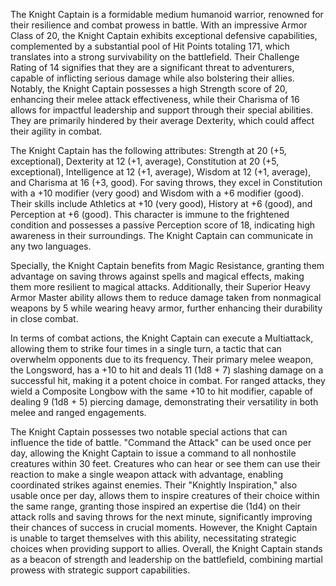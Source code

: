 The Knight Captain is a formidable medium humanoid warrior, renowned for their resilience and combat prowess in battle. With an impressive Armor Class of 20, the Knight Captain exhibits exceptional defensive capabilities, complemented by a substantial pool of Hit Points totaling 171, which translates into a strong survivability on the battlefield. Their Challenge Rating of 14 signifies that they are a significant threat to adventurers, capable of inflicting serious damage while also bolstering their allies. Notably, the Knight Captain possesses a high Strength score of 20, enhancing their melee attack effectiveness, while their Charisma of 16 allows for impactful leadership and support through their special abilities. They are primarily hindered by their average Dexterity, which could affect their agility in combat.

The Knight Captain has the following attributes: Strength at 20 (+5, exceptional), Dexterity at 12 (+1, average), Constitution at 20 (+5, exceptional), Intelligence at 12 (+1, average), Wisdom at 12 (+1, average), and Charisma at 16 (+3, good). For saving throws, they excel in Constitution with a +10 modifier (very good) and Wisdom with a +6 modifier (good). Their skills include Athletics at +10 (very good), History at +6 (good), and Perception at +6 (good). This character is immune to the frightened condition and possesses a passive Perception score of 18, indicating high awareness in their surroundings. The Knight Captain can communicate in any two languages.

Specially, the Knight Captain benefits from Magic Resistance, granting them advantage on saving throws against spells and magical effects, making them more resilient to magical attacks. Additionally, their Superior Heavy Armor Master ability allows them to reduce damage taken from nonmagical weapons by 5 while wearing heavy armor, further enhancing their durability in close combat.

In terms of combat actions, the Knight Captain can execute a Multiattack, allowing them to strike four times in a single turn, a tactic that can overwhelm opponents due to its frequency. Their primary melee weapon, the Longsword, has a +10 to hit and deals 11 (1d8 + 7) slashing damage on a successful hit, making it a potent choice in combat. For ranged attacks, they wield a Composite Longbow with the same +10 to hit modifier, capable of dealing 9 (1d8 + 5) piercing damage, demonstrating their versatility in both melee and ranged engagements.

The Knight Captain possesses two notable special actions that can influence the tide of battle. "Command the Attack" can be used once per day, allowing the Knight Captain to issue a command to all nonhostile creatures within 30 feet. Creatures who can hear or see them can use their reaction to make a single weapon attack with advantage, enabling coordinated strikes against enemies. Their "Knightly Inspiration," also usable once per day, allows them to inspire creatures of their choice within the same range, granting those inspired an expertise die (1d4) on their attack rolls and saving throws for the next minute, significantly improving their chances of success in crucial moments. However, the Knight Captain is unable to target themselves with this ability, necessitating strategic choices when providing support to allies. Overall, the Knight Captain stands as a beacon of strength and leadership on the battlefield, combining martial prowess with strategic support capabilities.